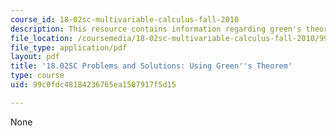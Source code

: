 ```yaml
---
course_id: 18-02sc-multivariable-calculus-fall-2010
description: This resource contains information regarding green's theorem.
file_location: /coursemedia/18-02sc-multivariable-calculus-fall-2010/99c0fdc48184236765ea1507917f5d15_MIT18_02SC_pb_65_comb.pdf
file_type: application/pdf
layout: pdf
title: '18.02SC Problems and Solutions: Using Green''s Theorem'
type: course
uid: 99c0fdc48184236765ea1507917f5d15

---
```

None
